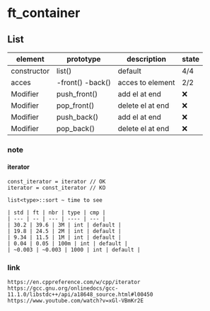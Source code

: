 # ft_container

## List

| element    | prototype         | description       | state |
| ---------  | ----------------- | ----------------- | ----- |
|constructor | list()            | default | 4/4 |
| acces| -front() -back()| acces to element| 2/2 |
| Modifier   | push_front()       | add el at end     | :x: |
| Modifier   | pop_front()        | delete el at end     | :x: |
| Modifier   | push_back()       | add el at end     | :x: |
| Modifier   | pop_back()        | delete el at end     | :x: |
### note

#### iterator ####

    const_iterator = iterator // OK
    iterator = const_iterator // KO

    list<type>::sort ~ time to see

    | std | ft | nbr | type | cmp |
    | --- | -- | --- | ---- | --- |
    | 30.2 | 39.6 | 3M | int | default |
    | 19.8 | 24.5 | 2M | int | default |
    | 9.34 | 11.5 | 1M | int | default |
    | 0.04 | 0.05 | 100m | int | default |
    | ~0.003 | ~0.003 | 1000 | int | default |
    
### link
    https://en.cppreference.com/w/cpp/iterator
    https://gcc.gnu.org/onlinedocs/gcc-11.1.0/libstdc++/api/a18648_source.html#l00450
    https://www.youtube.com/watch?v=xGl-VBmKr2E
